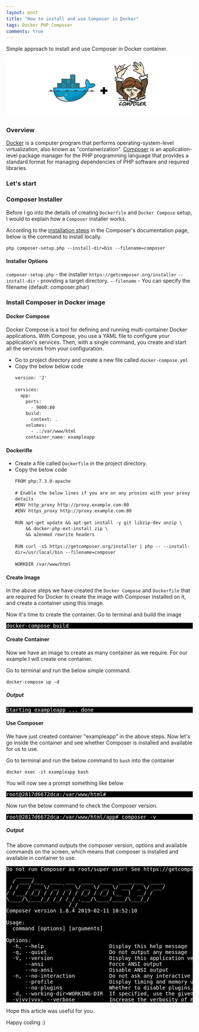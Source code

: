 ```yaml
---
layout: post
title: "How to install and use Composer in Docker"
tags: Docker PHP Composer
comments: true
---
```


Simple approach to install and use Composer in Docker container.
<!-- more -->
![Docker PHP Composer Banner](/assets/posts/docker-php-composer-banner.png)

### Overview
[Docker](https://www.docker.com) is a computer program that performs operating-system-level virtualization, also known as "containerization".
[Composer](https://getcomposer.org/) is an application-level package manager for the PHP programming language that provides a standard format for managing dependencies of PHP software and required libraries.

### Let's start

### Composer Installer
Before I go into the details of creating `Dockerfile` and `Docker Compose` setup, I would to explain how a `Composer` installer works. 

According to the [installation steps](https://getcomposer.org/doc/00-intro.md#installation-linux-unix-macos) in the Composer's documentation page, below is the command to install locally.

```
php composer-setup.php --install-dir=bin --filename=composer
```

#### Installer Options
`composer-setup.php` - the installer `https://getcomposer.org/installer`
`--install-dir`  - providing a target directory.
`--filename` - You can specify the filename (default: composer.phar)

### Install Composer in Docker image

#### Docker Compose
Docker Compose is a tool for defining and running multi-container Docker applications. With Compose, you use a YAML file to configure your application's services. Then, with a single command, you create and start all the services from your configuration.

- Go to project directory and create a new file called `docker-compose.yml`
- Copy the below below code
    ```
    version: '2'
    
    services:
      app:
        ports:
          - 9000:80
        build:
          context: .
        volumes:
          - .:/var/www/html
        container_name: exampleapp
    ```

#### Dockerifle
- Create a file called `Dockerfile` in the project directory.
- Copy the below code
    ```
    FROM php:7.3.0-apache

    # Enable the below lines if you are on any proxies with your proxy details
    #ENV http_proxy http://proxy.example.com:80
    #ENV https_proxy http://proxy.example.com:80
    
    RUN apt-get update && apt-get install -y git libzip-dev unzip \
        && docker-php-ext-install zip \
        && a2enmod rewrite headers
    
    RUN curl -sS https://getcomposer.org/installer | php -- --install-dir=/usr/local/bin --filename=composer
    
    WORKDIR /var/www/html
    ```
    
#### Create Image
In the above steps we have created the `Docker Compose` and `Dockerfile` that are required for Docker to create the image with Composer installed on it, and create a container using this image.

Now it's time to create the container. Go to terminal and build the image

<pre style="background-color: black; color: white;">
docker-compose build
</pre>

#### Create Container
Now we have an image to create as many container as we require. For our example I will create one container.

Go to terminal and run the below simple command.
```
docker-compose up -d
```
##### Output
<pre style="background-color: black; color: white;">
Starting exampleapp ... done
</pre>

#### Use Composer
We have just created container "exampleapp" in the above steps. Now let's go inside the container and see whether Composer is installed and available for us to use.

Go to terminal and run the below command to `bash` into the container
```
docker exec -it exampleapp bash
```
You will now see a prompt something like below
<pre style="background-color: black; color: white;">
root@2817d6672dca:/var/www/html# 
</pre>

Now run the below command to check the Composer version.
<pre style="background-color: black; color: white;">
root@2817d6672dca:/var/www/html/app# composer -v
</pre>

##### Output
The above command outputs the composer version, options and available commands on the screen, which means that composer is installed and available in container to use.
<pre style="background-color: black; color: white;">
Do not run Composer as root/super user! See https://getcomposer.org/root for details
   ______
  / ____/___  ____ ___  ____  ____  ________  _____
 / /   / __ \/ __ `__ \/ __ \/ __ \/ ___/ _ \/ ___/
/ /___/ /_/ / / / / / / /_/ / /_/ (__  )  __/ /
\____/\____/_/ /_/ /_/ .___/\____/____/\___/_/
                    /_/
Composer version 1.8.4 2019-02-11 10:52:10

Usage:
  command [options] [arguments]

Options:
  -h, --help                     Display this help message
  -q, --quiet                    Do not output any message
  -V, --version                  Display this application version
      --ansi                     Force ANSI output
      --no-ansi                  Disable ANSI output
  -n, --no-interaction           Do not ask any interactive question
      --profile                  Display timing and memory usage information
      --no-plugins               Whether to disable plugins.
  -d, --working-dir=WORKING-DIR  If specified, use the given directory as working directory.
  -v|vv|vvv, --verbose           Increase the verbosity of messages: 1 for normal output, 2 for more verbose output and 3 for debug
</pre>

Hope this article was useful for you.

Happy coding :)
